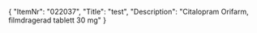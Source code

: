 {
  "ItemNr": "022037",
  "Title": "test",
  "Description": "Citalopram Orifarm, filmdragerad tablett 30 mg"
}